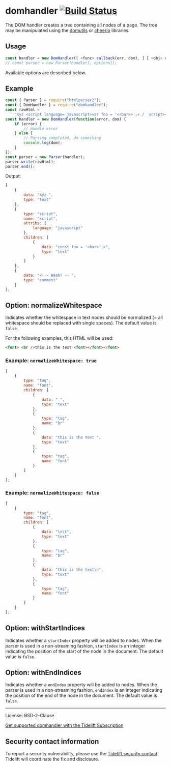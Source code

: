 # domhandler [![Build Status](https://travis-ci.org/fb55/domhandler.svg?branch=master)](https://travis-ci.org/fb55/domhandler)

The DOM handler creates a tree containing all nodes of a page.
The tree may be manipulated using the [domutils](https://github.com/fb55/domutils) or [cheerio](https://github.com/cheeriojs/cheerio) libraries.

## Usage

```javascript
const handler = new DomHandler([ <func> callback(err, dom), ] [ <obj> options ]);
// const parser = new Parser(handler[, options]);
```

Available options are described below.

## Example

```javascript
const { Parser } = require("htmlparser2");
const { DomHandler } = require("domhandler");
const rawHtml =
    "Xyz <script language= javascript>var foo = '<<bar>>';< /  script><!--<!-- Waah! -- -->";
const handler = new DomHandler(function(error, dom) {
    if (error) {
        // Handle error
    } else {
        // Parsing completed, do something
        console.log(dom);
    }
});
const parser = new Parser(handler);
parser.write(rawHtml);
parser.end();
```

Output:

```javascript
[
    {
        data: "Xyz ",
        type: "text"
    },
    {
        type: "script",
        name: "script",
        attribs: {
            language: "javascript"
        },
        children: [
            {
                data: "const foo = '<bar>';<",
                type: "text"
            }
        ]
    },
    {
        data: "<!-- Waah! -- ",
        type: "comment"
    }
];
```

## Option: normalizeWhitespace

Indicates whether the whitespace in text nodes should be normalized (= all whitespace should be replaced with single spaces).
The default value is `false`.

For the following examples, this HTML will be used:

```html
<font> <br />this is the text <font></font></font>
```

### Example: `normalizeWhitespace: true`

```javascript
[
    {
        type: "tag",
        name: "font",
        children: [
            {
                data: " ",
                type: "text"
            },
            {
                type: "tag",
                name: "br"
            },
            {
                data: "this is the text ",
                type: "text"
            },
            {
                type: "tag",
                name: "font"
            }
        ]
    }
];
```

### Example: `normalizeWhitespace: false`

```javascript
[
    {
        type: "tag",
        name: "font",
        children: [
            {
                data: "\n\t",
                type: "text"
            },
            {
                type: "tag",
                name: "br"
            },
            {
                data: "this is the text\n",
                type: "text"
            },
            {
                type: "tag",
                name: "font"
            }
        ]
    }
];
```

## Option: withStartIndices

Indicates whether a `startIndex` property will be added to nodes.
When the parser is used in a non-streaming fashion, `startIndex` is an integer indicating the position of the start of the node in the document.
The default value is `false`.

## Option: withEndIndices

Indicates whether a `endIndex` property will be added to nodes.
When the parser is used in a non-streaming fashion, `endIndex` is an integer indicating the position of the end of the node in the document.
The default value is `false`.

---

License: BSD-2-Clause

[Get supported domhandler with the Tidelift Subscription](https://tidelift.com/subscription/pkg/npm-domhandler?utm_source=npm-domhandler&utm_medium=referral&utm_campaign=readme)

## Security contact information

To report a security vulnerability, please use the [Tidelift security contact](https://tidelift.com/security).
Tidelift will coordinate the fix and disclosure.
